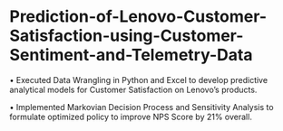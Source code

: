 # Prediction-of-Lenovo-Customer-Satisfaction-using-Customer-Sentiment-and-Telemetry-Data


• Executed Data Wrangling in Python and Excel to develop predictive analytical models for Customer Satisfaction on Lenovo’s products.

• Implemented Markovian Decision Process and Sensitivity Analysis to formulate optimized policy to improve NPS Score by 21% overall.
